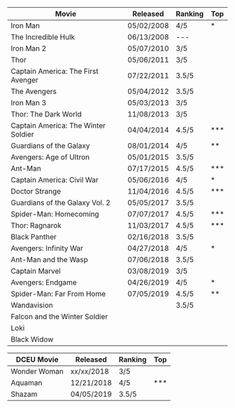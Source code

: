 
| Movie                               | Released   | Ranking | Top |
|-------------------------------------|------------|---------|-----|
| Iron Man                            | 05/02/2008 | 4/5 | * |
| The Incredible Hulk                 | 06/13/2008 | --- | |
| Iron Man 2                          | 05/07/2010 | 3/5 | |
| Thor                                | 05/06/2011 | 3/5 | |
| Captain America: The First Avenger  | 07/22/2011 | 3.5/5 | |
| The Avengers                        | 05/04/2012 | 3.5/5 | |
| Iron Man 3                          | 05/03/2013 | 3/5 | |
| Thor: The Dark World                | 11/08/2013 | 3/5 | |
| Captain America: The Winter Soldier | 04/04/2014 | 4.5/5 | *** |
| Guardians of the Galaxy             | 08/01/2014 | 4/5 | ** |
| Avengers: Age of Ultron             | 05/01/2015 | 3.5/5 | |
| Ant-Man                             | 07/17/2015 | 4.5/5 | *** |
| Captain America: Civil War          | 05/06/2016 | 4/5 | * |
| Doctor Strange                      | 11/04/2016 | 4.5/5 | *** |
| Guardians of the Galaxy Vol. 2      | 05/05/2017 | 3.5/5 | |
| Spider-Man: Homecoming              | 07/07/2017 | 4.5/5 | *** |
| Thor: Ragnarok                      | 11/03/2017 | 4.5/5 | *** |
| Black Panther                       | 02/16/2018 | 3.5/5 | |
| Avengers: Infinity War              | 04/27/2018 | 4/5 | * |
| Ant-Man and the Wasp                | 07/06/2018 | 3.5/5 | |
| Captain Marvel                      | 03/08/2019 | 3/5 | |
| Avengers: Endgame                   | 04/26/2019 | 4/5 | * |
| Spider-Man: Far From Home           | 07/05/2019 | 4.5/5 | ** |
| Wandavision                         |            | 3.5/5 |  |
| Falcon and the Winter Soldier       |            |     |  |
| Loki                                |            |     |  |
| Black Widow                         |            |     |  |


| DCEU Movie                          | Released   | Ranking | Top |
|-------------------------------------|------------|---------|-----|
| Wonder Woman                        | xx/xx/2018 | 3/5 | |
| Aquaman                             | 12/21/2018 | 4/5 | *** |
| Shazam                              | 04/05/2019 | 3.5/5 | |

